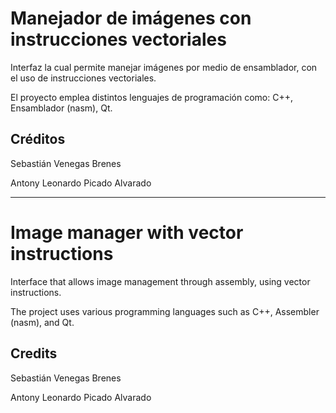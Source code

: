 # Manejador de imágenes con instrucciones vectoriales

Interfaz la cual permite manejar imágenes por medio de ensamblador, con el uso de instrucciones vectoriales.

El proyecto emplea distintos lenguajes de programación como: C++, Ensamblador (nasm), Qt.


## Créditos

Sebastián Venegas Brenes

Antony Leonardo Picado Alvarado

---

# Image manager with vector instructions
Interface that allows image management through assembly, using vector instructions.

The project uses various programming languages ​​such as C++, Assembler (nasm), and Qt.

## Credits
Sebastián Venegas Brenes

Antony Leonardo Picado Alvarado
